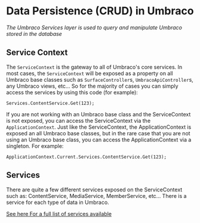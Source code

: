 # Data Persistence (CRUD) in Umbraco

_The Umbraco Services layer is used to query and manipulate Umbraco stored in the database_

## Service Context

The `ServiceContext` is the gateway to all of Umbraco's core services. In most cases, the `ServiceContext` will be 
exposed as a property on all Umbraco base classes such as `SurfaceController`s, `UmbracoApiController`s, any Umbraco views, etc...
So for the majority of cases you can simply access the services by using this code (for example):

	Services.ContentService.Get(123);
	
If you are not working with an Umbraco base class and the ServiceContext is not exposed, you can access the ServiceContext via the 
`ApplicationContext`. Just like the ServiceContext, the ApplicationContext is exposed an all Umbraco base classes, but in the rare case
that you are not using an Umbraco base class, you can access the ApplicationContext via a singleton. For example:

	ApplicationContext.Current.Services.ContentService.Get(123);
	
## Services

There are quite a few different services exposed on the ServiceContext such as: ContentService, MediaService, MemberService, etc... 
There is a service for each type of data in Umbraco.

[See here For a full list of services available](../../Reference/Management/Services/)  
